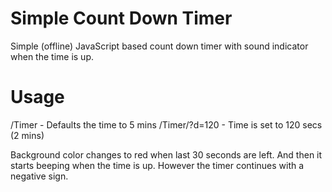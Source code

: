 Simple Count Down Timer
===

Simple (offline) JavaScript based count down timer with sound indicator when the time is up.

Usage
==
/Timer - Defaults the time to 5 mins
/Timer/?d=120 - Time is set to 120 secs (2 mins)

Background color changes to red when last 30 seconds are left. And then it starts beeping when the time is up. However the timer continues with a negative sign.
